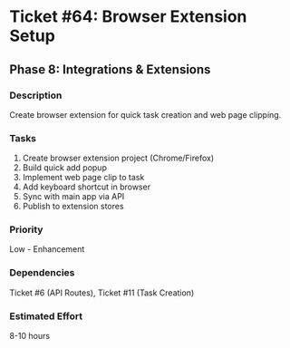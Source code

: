 # Ticket #64: Browser Extension Setup

## Phase 8: Integrations & Extensions

### Description
Create browser extension for quick task creation and web page clipping.

### Tasks
1) Create browser extension project (Chrome/Firefox)  
2) Build quick add popup  
3) Implement web page clip to task  
4) Add keyboard shortcut in browser  
5) Sync with main app via API  
6) Publish to extension stores  

### Priority
Low - Enhancement

### Dependencies
Ticket #6 (API Routes), Ticket #11 (Task Creation)

### Estimated Effort
8-10 hours
